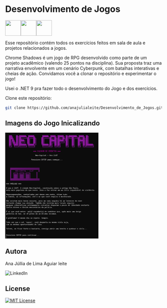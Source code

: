 # Desenvolvimento de Jogos

<img src="https://cdn.jsdelivr.net/gh/devicons/devicon@latest/icons/csharp/csharp-original.svg" align="left" width="50" height="50"/>
<img src="https://cdn.jsdelivr.net/gh/devicons/devicon@latest/icons/dotnetcore/dotnetcore-original.svg" align="left" width="50" height="50"/>
<img src="https://cdn.jsdelivr.net/gh/devicons/devicon@latest/icons/visualstudio/visualstudio-original.svg" align="center" width="50" height="50"/>

Esse repositório contém todos os exercícios feitos em sala de aula e projetos relacionados a jogos.

Chrome Shadows é um jogo de RPG desenvolvido como parte de um projeto acadêmico (valendo 25 pontos na disciplina). Sua proposta traz uma narrativa envolvente em um cenário Cyberpunk, com batalhas interativas e cheias de ação.
Convidamos você a clonar o repositório e experimentar o jogo!

Usei o .NET 9 pra fazer todo o desenvolvimento do Jogo e dos exercícios.

Clone este repositório:
```bash
git clone https://github.com/anajulialeite/Desenvolvimento_de_Jogos.git
```

## Imagens do Jogo Inicalizando

<img src="Imagens/Início.png" alt="Jogos-RPG" align="center" width="300">

<img src="Imagens/Introdução.png" alt="Jogos-RPG" align="center" width="300">

## Autora

Ana Júllia de Lima Aguiar leite

<a href="https://www.linkedin.com/in/anajulialimaleite/" style="text-decoration:none" target="_blank" rel="noopener noreferrer">
    <img src="https://img.shields.io/badge/LinkedIn-%231C003F?style=for-the-badge&logo=linkedin&logoColor=white" alt="LinkedIn"/>
  </a>

## License

[![MIT License](https://img.shields.io/badge/License-MIT-%231C003F.svg)](./LICENSE)
